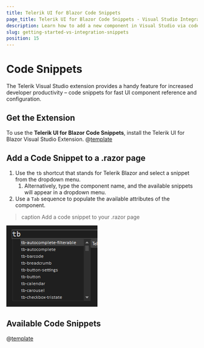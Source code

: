 ```yaml
---
title: Telerik UI for Blazor Code Snippets
page_title: Telerik UI for Blazor Code Snippets - Visual Studio Integration
description: Learn how to add a new component in Visual Studio via code snippet templates.
slug: getting-started-vs-integration-snippets
position: 15
---
```



# Code Snippets

The Telerik Visual Studio extension provides a handy feature for increased developer productivity – code snippets for fast UI component reference and configuration. 

## Get the Extension

To use the **Telerik UI for Blazor Code Snippets**, install the Telerik UI for Blazor Visual Studio Extension. @[template](/_contentTemplates/common/general-info.md#vsx-download)

## Add a Code Snippet to a .razor page

1. Use the `tb` shortcut that stands for Telerik Blazor and select a snippet from the dropdown menu.
    1. Alternatively, type the component name, and the available snippets will appear in a dropdown menu. 
1. Use a `Tab` sequence to populate the available attributes of the component.

>caption Add a code snippet to your .razor page

![add a code snippet](images/snippets.png)

## Available Code Snippets

@[template](/_contentTemplates/common/general-info.md#code-snippets-table)
